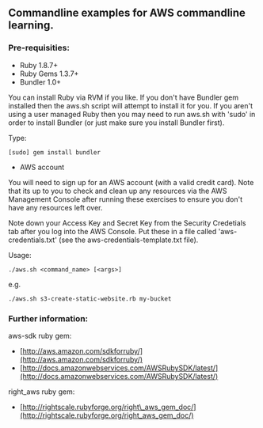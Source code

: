 Commandline examples for AWS commandline learning.
----------------

### Pre-requisities:
- Ruby 1.8.7+
- Ruby Gems 1.3.7+
- Bundler 1.0+

You can install Ruby via RVM if you like.
If you don't have Bundler gem installed then the aws.sh script will
attempt to install it for you.  If you aren't using a user managed
Ruby then you may need to run aws.sh with 'sudo' in order to install
Bundler (or just make sure you install Bundler first).

Type:

    [sudo] gem install bundler

- AWS account

You will need to sign up for an AWS account (with a valid credit card).
Note that its up to you to check and clean up any resources via the AWS Management Console
after running these exercises to ensure you don't have any resources left over.

Note down your Access Key and Secret Key from the Security Credetials tab after you log into the AWS Console.
Put these in a file called 'aws-credentials.txt' (see the aws-credentials-template.txt file).

Usage:

    ./aws.sh <command_name> [<args>]

e.g.

    ./aws.sh s3-create-static-website.rb my-bucket


###   Further information:

aws-sdk ruby gem:

- [http://aws.amazon.com/sdkforruby/](http://aws.amazon.com/sdkforruby/)
- [http://docs.amazonwebservices.com/AWSRubySDK/latest/](http://docs.amazonwebservices.com/AWSRubySDK/latest/)

right\_aws ruby gem:

- [http://rightscale.rubyforge.org/right\_aws_gem_doc/](http://rightscale.rubyforge.org/right_aws_gem_doc/)
